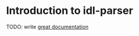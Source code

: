 # Introduction to idl-parser

TODO: write [great documentation](http://jacobian.org/writing/great-documentation/what-to-write/)
